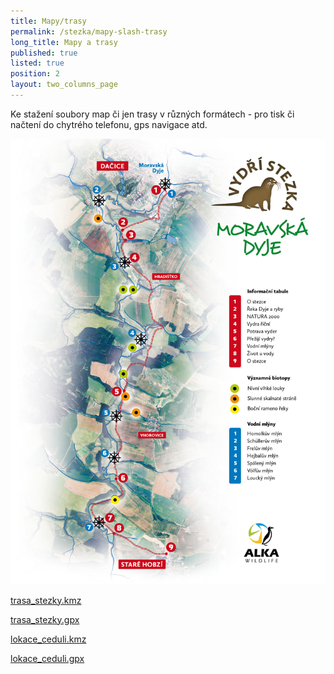 ```yaml
---
title: Mapy/trasy
permalink: /stezka/mapy-slash-trasy
long_title: Mapy a trasy
published: true
listed: true
position: 2
layout: two_columns_page
---
```

Ke stažení soubory map či jen trasy v různých formátech - pro tisk či
načtení do chytrého telefonu, gps navigace atd.

![](/media/stezka_mapa_dyje_vysvetlivky.jpg)

[trasa\_stezky.kmz](/media/trasa_stezky.kmz "trasa_stezky.kmz")

[trasa\_stezky.gpx](/media/trasa_stezky.gpx "trasa_stezky.gpx")

[lokace\_ceduli.kmz](/media/lokace_ceduli.kmz "lokace_ceduli.kmz")

[lokace\_ceduli.gpx](/media/lokace_ceduli.gpx "lokace_ceduli.gpx")
